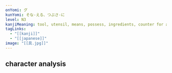 ```yaml
---
onYomi: グ
kunYomi: そな-える、つぶさ-に
level: N3
kanjiMeaning: tool, utensil, means, possess, ingredients, counter for armor, suits. sets of furniture
tagLinks:
  - "[[kanji]]"
  - "[[japanese]]"
image: "[[具.jpg]]"
---
```

## character analysis